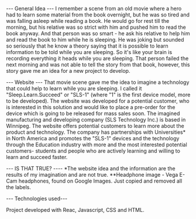 --- General Idea ---
I remember a scene from an old movie where a hero had to learn some material from the book overnight, but he was so tired and was falling asleep while 
reading a book. He would go for rest till the morning, but his relative was so strict with him and pushed him to read the book anyway. And that person 
was so smart - he ask his relative to help him and read the book to him while he is sleeping. He was joking but sounded so seriously that he know a 
theory saying that
it is possible to learn information to be told while you are sleeping. So it's like your brain is recording everything it heads while you are sleeping. 
That person failed the next morning and was not able to tell the story from that book, however, this story gave me an idea for a new project to develop.

--- Website ---
That movie scene gave me the idea to imagine a technology that could help to learn while you are sleeping. I called it "Sleep.Learn.Succeed" or "SLS-1" 
(where "1" is the first device model, more to be developed). The website was developed for a potential customer, who is interested in this solution and 
would like to place a pre-order for the device which is going to be released for mass sales soon. The imagined manufacturing and developing company (SLS 
Technology Inc.) is based in Winnipeg. 
The website offers potential customers to learn more about the product and technology. The company has partnerships with Universities* in North America 
and promotes the "SLS-1" devices and the technology through the Education industry with more and the most interested potential customers- students and 
people who are actively learning and willing to learn and succeed faster.

--- IS THAT TRUE? ----
*The website idea and the information are the results of my imagination and are not true.
**Headphone image - Vega E-Cam headphones, found on Google Images. Just copied and removed all the labels.

--- Technologies used---

Project developed with Reac, Javascript, CSS and HTML.
